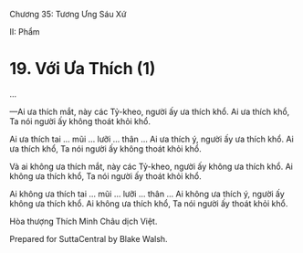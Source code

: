  

Chương 35: Tương Ưng Sáu Xứ

II: Phẩm

# 19\. Với Ưa Thích (1)

…

—Ai ưa thích mắt, này các Tỷ-kheo, người ấy ưa thích khổ. Ai ưa thích khổ, Ta nói người ấy không thoát khỏi khổ.

Ai ưa thích tai … mũi … lưỡi … thân … Ai ưa thích ý, người ấy ưa thích khổ. Ai ưa thích khổ, Ta nói người ấy không thoát khỏi khổ.

Và ai không ưa thích mắt, này các Tỷ-kheo, người ấy không ưa thích khổ. Ai không ưa thích khổ, Ta nói người ấy thoát khỏi khổ.

Ai không ưa thích tai … mũi … lưỡi … thân … Ai không ưa thích ý, người ấy không ưa thích khổ. Ai không ưa thích khổ, Ta nói người ấy thoát khỏi khổ.

Hòa thượng Thích Minh Châu dịch Việt.

Prepared for SuttaCentral by Blake Walsh.